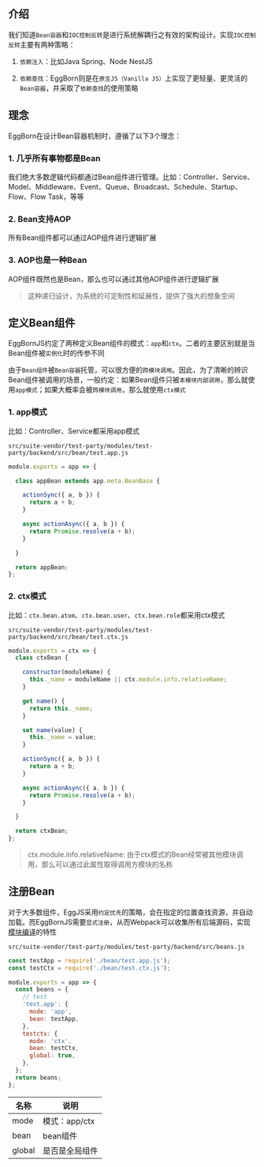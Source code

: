## 介绍

我们知道`Bean容器`和`IOC控制反转`是进行系统解耦行之有效的架构设计。实现`IOC控制反转`主要有两种策略：

1. `依赖注入`：比如Java Spring、Node NestJS

2. `依赖查找`：EggBorn则是在`原生JS（Vanilla JS）`上实现了更轻量、更灵活的`Bean容器`，并采取了`依赖查找`的使用策略

## 理念

EggBorn在设计Bean容器机制时，遵循了以下3个理念：

### 1. 几乎所有事物都是Bean

我们绝大多数逻辑代码都通过Bean组件进行管理。比如：Controller、Service、Model、Middleware、Event、Queue、Broadcast、Schedule、Startup、Flow、Flow Task，等等

### 2. Bean支持AOP

所有Bean组件都可以通过AOP组件进行逻辑扩展

### 3. AOP也是一种Bean

AOP组件既然也是Bean，那么也可以通过其他AOP组件进行逻辑扩展

> 这种递归设计，为系统的可定制性和延展性，提供了强大的想象空间

## 定义Bean组件

EggBornJS约定了两种定义Bean组件的模式：`app`和`ctx`。二者的主要区别就是当Bean组件被`实例化`时的传参不同

由于`Bean组件`被`Bean容器`托管，可以很方便的`跨模块调用`。因此，为了清晰的辨识Bean组件被调用的场景，一般约定：如果Bean组件只被`本模块内部调用`，那么就使用`app模式`；如果大概率会被`跨模块调用`，那么就使用`ctx模式`

### 1. app模式

比如：Controller、Service都采用app模式

`src/suite-vendor/test-party/modules/test-party/backend/src/bean/test.app.js`

``` javascript
module.exports = app => {

  class appBean extends app.meta.BeanBase {

    actionSync({ a, b }) {
      return a + b;
    }

    async actionAsync({ a, b }) {
      return Promise.resolve(a + b);
    }

  }

  return appBean;
};
```

### 2. ctx模式

比如：`ctx.bean.atom`、`ctx.bean.user`、`ctx.bean.role`都采用ctx模式

`src/suite-vendor/test-party/modules/test-party/backend/src/bean/test.ctx.js`

``` javascript
module.exports = ctx => {
  class ctxBean {

    constructor(moduleName) {
      this._name = moduleName || ctx.module.info.relativeName;
    }

    get name() {
      return this._name;
    }

    set name(value) {
      this._name = value;
    }

    actionSync({ a, b }) {
      return a + b;
    }

    async actionAsync({ a, b }) {
      return Promise.resolve(a + b);
    }

  }

  return ctxBean;
};
```

> ctx.module.info.relativeName: 由于ctx模式的Bean经常被其他模块调用，那么可以通过此属性取得调用方模块的名称

## 注册Bean

对于大多数组件，EggJS采用`约定优先`的策略，会在指定的位置查找资源，并自动加载。而EggBornJS需要`显式注册`，从而Webpack可以收集所有后端源码，实现[模块编译](https://cabloy.com/zh-cn/articles/beef7cd0ab0a495284797a5af933a155.html)的特性

`src/suite-vendor/test-party/modules/test-party/backend/src/beans.js`

``` javascript
const testApp = require('./bean/test.app.js');
const testCtx = require('./bean/test.ctx.js');

module.exports = app => {
  const beans = {
    // test
    'test.app': {
      mode: 'app',
      bean: testApp,
    },
    testctx: {
      mode: 'ctx',
      bean: testCtx,
      global: true,
    },
  };
  return beans;
};
```

| 名称 | 说明 |
|----|----|
| mode | 模式：app/ctx |
| bean | bean组件 |
| global | 是否是全局组件 |
